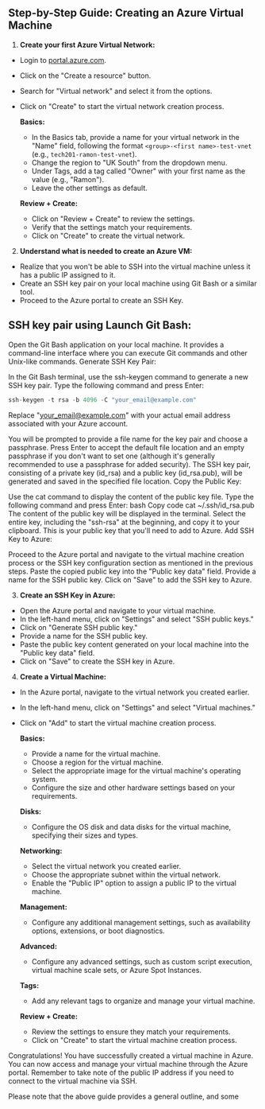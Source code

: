 ## Step-by-Step Guide: Creating an Azure Virtual Machine

1. **Create your first Azure Virtual Network:**

- Login to [portal.azure.com](https://portal.azure.com).
- Click on the "Create a resource" button.
- Search for "Virtual network" and select it from the options.
- Click on "Create" to start the virtual network creation process.

    **Basics:**
    - In the Basics tab, provide a name for your virtual network in the "Name" field, following the format `<group>-<first name>-test-vnet` (e.g., `tech201-ramon-test-vnet`).
    - Change the region to "UK South" from the dropdown menu.
    - Under Tags, add a tag called "Owner" with your first name as the value (e.g., "Ramon").
    - Leave the other settings as default.

    **Review + Create:**
    - Click on "Review + Create" to review the settings.
    - Verify that the settings match your requirements.
    - Click on "Create" to create the virtual network.

2. **Understand what is needed to create an Azure VM:**

- Realize that you won't be able to SSH into the virtual machine unless it has a public IP assigned to it.
- Create an SSH key pair on your local machine using Git Bash or a similar tool.
- Proceed to the Azure portal to create an SSH Key.

## SSH key pair using Launch Git Bash:

Open the Git Bash application on your local machine. It provides a command-line interface where you can execute Git commands and other Unix-like commands.
Generate SSH Key Pair:

In the Git Bash terminal, use the ssh-keygen command to generate a new SSH key pair.
Type the following command and press Enter:
```python
ssh-keygen -t rsa -b 4096 -C "your_email@example.com"
```

Replace "your_email@example.com" with your actual email address associated with your Azure account.

You will be prompted to provide a file name for the key pair and choose a passphrase. Press Enter to accept the default file location and an empty passphrase if you don't want to set one (although it's generally recommended to use a passphrase for added security).
The SSH key pair, consisting of a private key (id_rsa) and a public key (id_rsa.pub), will be generated and saved in the specified file location.
Copy the Public Key:

Use the cat command to display the content of the public key file.
Type the following command and press Enter:
bash
Copy code
cat ~/.ssh/id_rsa.pub
The content of the public key will be displayed in the terminal.
Select the entire key, including the "ssh-rsa" at the beginning, and copy it to your clipboard. This is your public key that you'll need to add to Azure.
Add SSH Key to Azure:

Proceed to the Azure portal and navigate to the virtual machine creation process or the SSH key configuration section as mentioned in the previous steps.
Paste the copied public key into the "Public key data" field.
Provide a name for the SSH public key.
Click on "Save" to add the SSH key to Azure.

3. **Create an SSH Key in Azure:**

- Open the Azure portal and navigate to your virtual machine.
- In the left-hand menu, click on "Settings" and select "SSH public keys."
- Click on "Generate SSH public key."
- Provide a name for the SSH public key.
- Paste the public key content generated on your local machine into the "Public key data" field.
- Click on "Save" to create the SSH key in Azure.

4. **Create a Virtual Machine:**

- In the Azure portal, navigate to the virtual network you created earlier.
- In the left-hand menu, click on "Settings" and select "Virtual machines."
- Click on "Add" to start the virtual machine creation process.

    **Basics:**
    - Provide a name for the virtual machine.
    - Choose a region for the virtual machine.
    - Select the appropriate image for the virtual machine's operating system.
    - Configure the size and other hardware settings based on your requirements.
    
    **Disks:**
    - Configure the OS disk and data disks for the virtual machine, specifying their sizes and types.
    
    **Networking:**
    - Select the virtual network you created earlier.
    - Choose the appropriate subnet within the virtual network.
    - Enable the "Public IP" option to assign a public IP to the virtual machine.
    
    **Management:**
    - Configure any additional management settings, such as availability options, extensions, or boot diagnostics.
    
    **Advanced:**
    - Configure any advanced settings, such as custom script execution, virtual machine scale sets, or Azure Spot Instances.
    
    **Tags:**
    - Add any relevant tags to organize and manage your virtual machine.
    
    **Review + Create:**
    - Review the settings to ensure they match your requirements.
    - Click on "Create" to start the virtual machine creation process.

Congratulations! You have successfully created a virtual machine in Azure. You can now access and manage your virtual machine through the Azure portal. Remember to take note of the public IP address if you need to connect to the virtual machine via SSH.

Please note that the above guide provides a general outline, and some

